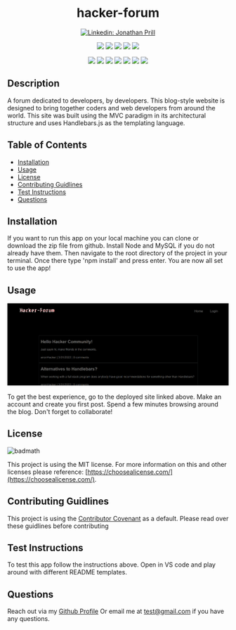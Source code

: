 <h1 align="center">hacker-forum </h1>

<p align="center">
    <a href="https://www.linkedin.com/in/jonathan-prill-49423672/"><img alt="Linkedin: Jonathan Prill" src="https://img.shields.io/badge/LinkedIn-0077B5?style=for-the-badge&logo=linkedin&logoColor=white" target="_blank" /></a>
</p>

<p align="center">
    <img src="https://img.shields.io/badge/license-MIT-blue" />
    <img src="https://img.shields.io/github/repo-size/jonathanprill/hacker-forum" />
    <img src="https://img.shields.io/github/languages/top/jonathanprill/hacker-forum"  /> 
    <img src="https://img.shields.io/github/issues/jonathanprill/hacker-forum" />
    <img src="https://img.shields.io/github/last-commit/jonathanprill/hacker-forum" >
</p>

<p align="center">
    <img src="https://img.shields.io/badge/Handlebars-orange"  />
    <img src="https://img.shields.io/badge/npm-red" />
    <img src="https://img.shields.io/badge/-heroku-purple" />
    <img src="https://img.shields.io/badge/-sequelize-blue" >
    <img src="https://img.shields.io/badge/mySQL-orange"  />
    <img src="https://img.shields.io/badge/-node.js-green" />
    <img src="https://img.shields.io/badge/-Insomnia-purple" />
</p>


## Description

A forum dedicated to developers, by developers. This blog-style website is designed to bring together coders and web developers from around the world. This site was built using the MVC paradigm in its architectural structure and uses Handlebars.js as the templating language. 


## Table of Contents 

- [Installation](#installation)
- [Usage](#usage)
- [License](#license)
- [Contributing Guidlines](#contributing-guidlines)
- [Test Instructions](#test-instructions)
- [Questions](#questions)

## Installation

If you want to run this app on your local machine you can clone or download the zip file from github. Install Node and MySQL if you do not already have them. Then navigate to the root directory of the project in your terminal. Once there type 'npm install' and press enter. You are now all set to use the app!

## Usage
<!-- Check out this video for a demonstration:
https://drive.google.com/file/d/1oPXztyMER3s6VOhxWYe3H7dK3JgXK77U/view -->

![ScreenShot](/assets/images/hacker-forum-Animation.gif "screenshot1")

To get the best experience, go to the deployed site linked above. Make an account and create you first post. Spend a few minutes browsing around the blog. Don't forget to collaborate!

## License

![badmath](https://img.shields.io/badge/license-MIT-blue)

This project is using the MIT license. For more information on this and other licenses please reference: [https://choosealicense.com/](https://choosealicense.com/).

## Contributing Guidlines

This project is using the [Contributor Covenant](https://www.contributor-covenant.org/) as a default. Please read over these guidlines before contributing
    
## Test Instructions

To test this app follow the instructions above. Open in VS code and play around with different README templates.

## Questions
Reach out via my [Github Profile](https://github.com/jonathanprill)
Or email me at test@gmail.com if you have any questions.
